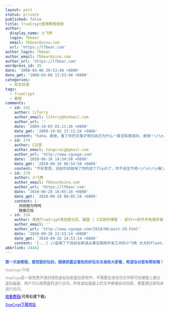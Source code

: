 ```yaml
---
layout: post
status: private
published: false
title: TrueCrypt使用教程视频
author:
  display_name: 小飞熊
  login: fbbear
  email: fbbear@sina.com
  url: 'https://lfbear.com'
author_login: fbbear
author_email: fbbear@sina.com
author_url: 'https://lfbear.com'
wordpress_id: 35
date: '2008-03-06 20:53:48 +0800'
date_gmt: '2008-03-06 12:53:48 +0800'
categories:
  - 自言自语
tags:
  - TrueCrypt
  - 教程
comments:
  - id: 241
    author: liferry
    author_email: liferry@hotmail.com
    author_url: ''
    date: '2009-10-03 01:11:26 +0800'
    date_gmt: '2009-10-02 17:11:26 +0800'
    content: "haha，谢谢，看了你的文章才明白自己为什么一直没有搞成功，谢谢！\r\n还可以参阅http://mejy.itpub.net/post/5249/201595"
  - id: 274
    author: C瓜哥
    author_email: tangcraig@gmail.com
    author_url: 'http://www.cguage.com'
    date: '2010-06-16 14:54:58 +0800'
    date_gmt: '2010-06-16 06:54:58 +0800'
    content: "不好意思，没给你说就用了你的这个flash了，你不会生气吧~\r\n\r\n看了一下你的资料，我毕业后也即将加入到程序员的队伍中，加个链接好不？我已经给你的加上了"
  - id: 279
    author: 小飞熊
    author_email: fbbear@sina.com
    author_url: 'https://lfbear.com'
    date: '2010-06-20 16:05:28 +0800'
    date_gmt: '2010-06-20 08:05:28 +0800'
    content: |-
      共同努力呵呵
      链接已加
  - id: 334
    author: 使用TrueCrypt来加密分区、磁盘 | C瓜哥的博客 - 某VC++软件开发爱好者
    author_email: ''
    author_url: 'http://www.cguage.com/2010/06/post-29.html'
    date: '2010-09-26 22:53:14 +0800'
    date_gmt: '2010-09-26 14:53:14 +0800'
    content: '[...] //盗用了下目前在新浪从事互联网开发工作的小飞熊 大大的flash，C瓜哥这里特别感谢了！ [...]'
abbrlink: 24442
---
```

<p class="p0" style="margin-top: 0pt; margin-bottom: 0pt;"><span style="font-weight: bold; font-size: 9pt; color: #3366ff; font-family: 'Georgia'; mso-spacerun: 'yes';"><span style="font-family: 宋体;">第一次录教程，感觉挺好玩的，随便把最近看到的好玩东东录给大家看，希望会对您有帮助哦！<!--more--></span></span><span style="font-weight: bold; font-size: 9pt; color: #3366ff; font-family: 'Georgia'; mso-spacerun: 'yes';"><br />
</span><span style="font-size: 9pt; color: #000000; font-family: 'Georgia'; mso-spacerun: 'yes';"></span></p>
<p class="p0" style="margin-top: 5pt; margin-bottom: 5pt;"><span style="font-size: 9pt; background: #ffffff; color: #808080; font-family: 'Georgia'; mso-spacerun: 'yes';">TrueCrypt&nbsp;<span style="font-family: 宋体;">介绍</span></span><span style="font-size: 9pt; color: #000000; font-family: 'Georgia'; mso-spacerun: 'yes';"></span></p>
<p class="p0" style="margin-top: 5pt; margin-bottom: 5pt;"><span style="font-size: 9pt; background: #ffffff; color: #808080; font-family: 'Georgia'; mso-spacerun: 'yes';">TrueCrypt<span style="font-family: 宋体;">是一款免费开源的绿色虚拟加密盘加密软件，不需要生成任何文件即可在硬盘上建立虚拟磁盘，用户可以按照盘符进行访问，所有虚拟磁盘上的文件都被自动加密，需要通过密码来进行访问。</span></span><span style="font-size: 9pt; background: #ffffff; color: #000000; font-family: 'Georgia'; mso-spacerun: 'yes';"></span></p>
<p class="p0" style="margin-top: 5pt; margin-bottom: 5pt;"><span><a href="/assets/images/200803/3208907957.swf"><span style="font-size: 9pt; color: #0000ff; font-family: 'Georgia'; text-decoration: underline; mso-spacerun: 'yes';"><span style="font-family: 宋体;">观看教程</span></span></a></span><span style="font-size: 9pt; color: #000000; font-family: 'Georgia'; mso-spacerun: 'yes';">(<span style="font-family: 宋体;">可用右键下载)</span></span><span style="font-size: 9pt; color: #000000; font-family: 'Georgia'; mso-spacerun: 'yes';"></span></p>
<p class="p0" style="margin-top: 0pt; margin-bottom: 0pt;"><span><a href="http://www.truecrypt.org/downloads.php"><span style="font-size: 9pt; color: #0000ff; font-family: 'Georgia'; text-decoration: underline; mso-spacerun: 'yes';">TrueCrypt<span style="font-family: 宋体;">下载地址</span></span></a></span></p>
<p><!--EndFragment--></p>
